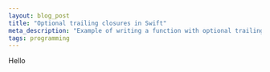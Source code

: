 ```yaml
---
layout: blog_post
title: "Optional trailing closures in Swift"
meta_description: "Example of writing a function with optional trailing closure in Swift language"
tags: programming
---
```


Hello